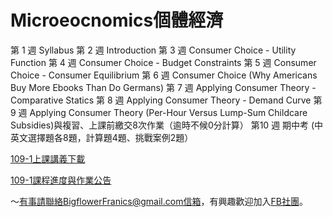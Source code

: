 # Microeocnomics個體經濟

第 1 週 Syllabus
第 2 週 Introduction
第 3 週 Consumer Choice - Utility Function
第 4 週 Consumer Choice - Budget Constraints
第 5 週 Consumer Choice - Consumer Equilibrium
第 6 週 Consumer Choice (Why Americans Buy More Ebooks Than Do Germans)
第 7 週 Applying Consumer Theory - Comparative Statics
第 8 週 Applying Consumer Theory - Demand Curve
第 9 週 Applying Consumer Theory (Per-Hour Versus Lump-Sum Childcare Subsidies)與複習、上課前繳交8次作業（逾時不候0分計算）
第10 週 期中考 (中英文選擇題各8題，計算題4題、挑戰案例2題）

[109-1上課講義下載](https://is.gd/seB2Ik)

[109-1課程進度與作業公告](https://colab.research.google.com/drive/1BZmPcgHwvRWywtOYHMP0aezC3vUQ4WJu)


～有事請聯絡BigflowerFranics@gmail.com信箱，有興趣歡迎加入[FB社團](https://www.facebook.com/groups/312193870007113/)。
